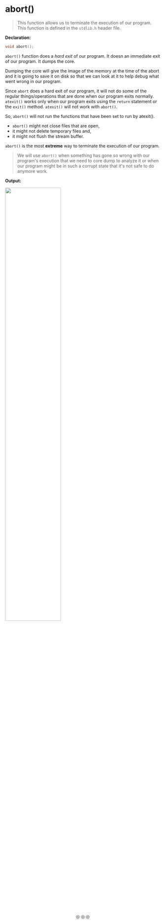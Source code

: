 # abort()
>This function allows us to terminate the execution of our program.
This function is defined in the `stdlib.h` header file.

**Declaration:**
```c
void abort();
```

`abort()` function does a _hard exit_ of our program. It doesn an immediate exit of our program. It dumps the core.

Dumping the core will give the image of the memory at the time of the abort and it is going to save it on disk so that we can look at it to help debug what went wrong in our program.

Since `abort` does a hard exit of our program, it will not do some of the regular things/operations that are done when our program exits normally. `atexit()` works only when our program exits using the `return` statement or the `exit()` method. `atexit()` will not work with `abort()`.

So, `abort()` will not run the functions that have been set to run by atexit().

* `abort()` might not close files that are open,
* it might not delete temporary files and,
* it might not flush the stream buffer.

`abort()` is the most **extreme** way to terminate the execution of our program.

>We will use `abort()` when something has gone so wrong with our program's execution that we need to core dump to analyze it or when our program might be in such a corrupt state that it's not safe to do anymore work.

**Output:**

<img src="https://user-images.githubusercontent.com/96164229/239552951-f89b4e1e-e3d8-4886-89e1-0740cbb7bfb4.PNG" width="60%" height="60%">


<p align="center">
&#9678; &#9678; &#9678;
</p>
